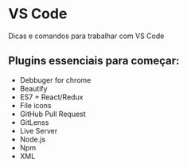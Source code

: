 # VS Code

Dicas e comandos para trabalhar com VS Code

## Plugins essenciais para começar:

- Debbuger for chrome
- Beautify
- ES7 + React/Redux
- File icons
- GitHub Pull Request
- GitLenss
- Live Server
- Node.js
- Npm
- XML